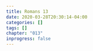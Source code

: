 ```yaml
---
title: Romans 13
date: 2020-03-28T20:30:14-04:00
categories: []
tags: []
chapter: "013"
inprogress: false
---
```



